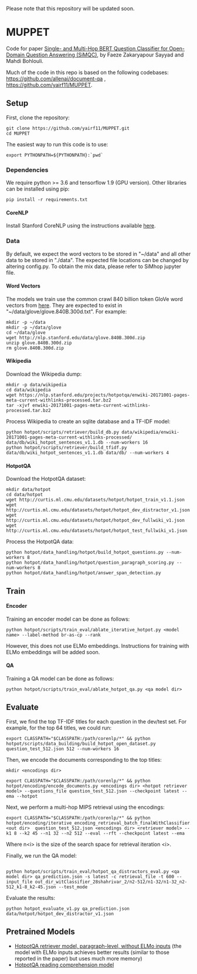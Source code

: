 Please note that this repository will be updated soon.

# MUPPET
Code for paper [Single- and Multi-Hop BERT Question Classifier for Open-Domain Question Answering (SiMQC)](https://willbeaddedsoon), 
by  Faeze Zakaryapour Sayyad and Mahdi Bohlouli.

Much of the code in this repo is based on the following codebases: https://github.com/allenai/document-qa , https://github.com/yairf11/MUPPET.

## Setup
First, clone the repository:
```
git clone https://github.com/yairf11/MUPPET.git
cd MUPPET
```

The easiest way to run this code is to use:
```
export PYTHONPATH=${PYTHONPATH}:`pwd`
```

### Dependencies
We require python >= 3.6 and tensorflow 1.9 (GPU version).
Other libraries can be installed using pip:
```
pip install -r requirements.txt
```

#### CoreNLP
Install Stanford CoreNLP using the instructions available [here](https://github.com/facebookresearch/DrQA#installing-drqa).

### Data
By default, we expect the word vectors to be stored in "~/data" and all other data to be stored in "./data". 
The expected file locations can be changed by altering config.py. To obtain the mix data, please refer to SiMhop jupyter file.
#### Word Vectors
The models we train use the common crawl 840 billion token GloVe word vectors from [here](https://nlp.stanford.edu/projects/glove/).
They are expected to exist in "~/data/glove/glove.840B.300d.txt". 
For example:
```
mkdir -p ~/data
mkdir -p ~/data/glove
cd ~/data/glove
wget http://nlp.stanford.edu/data/glove.840B.300d.zip
unzip glove.840B.300d.zip
rm glove.840B.300d.zip
```

#### Wikipedia
Download the Wikipedia dump:
```
mkdir -p data/wikipedia
cd data/wikipedia
wget https://nlp.stanford.edu/projects/hotpotqa/enwiki-20171001-pages-meta-current-withlinks-processed.tar.bz2
tar -xjvf enwiki-20171001-pages-meta-current-withlinks-processed.tar.bz2
```

Process Wikipedia to create an sqlite database and a TF-IDF model:
```
python hotpot/scripts/retriever/build_db.py data/wikipedia/enwiki-20171001-pages-meta-current-withlinks-processed/ data/db/wiki_hotpot_sentences_v1.1.db --num-workers 16
python hotpot/scripts/retriever/build_tfidf.py data/db/wiki_hotpot_sentences_v1.1.db data/db/ --num-workers 4
```

#### HotpotQA
Download the HotpotQA dataset:
```
mkdir data/hotpot
cd data/hotpot
wget http://curtis.ml.cmu.edu/datasets/hotpot/hotpot_train_v1.1.json
wget http://curtis.ml.cmu.edu/datasets/hotpot/hotpot_dev_distractor_v1.json
wget http://curtis.ml.cmu.edu/datasets/hotpot/hotpot_dev_fullwiki_v1.json
wget http://curtis.ml.cmu.edu/datasets/hotpot/hotpot_test_fullwiki_v1.json
```

Process the HotpotQA data:
```
python hotpot/data_handling/hotpot/build_hotpot_questions.py --num-workers 8
python hotpot/data_handling/hotpot/question_paragraph_scoring.py --num-workers 8
python hotpot/data_handling/hotpot/answer_span_detection.py
```

## Train
#### Encoder
Training an encoder model can be done as follows:
```
python hotpot/scripts/train_eval/ablate_iterative_hotpot.py <model name> --label-method br-as-cp --rank
```
However, this does not use ELMo embeddings. 
Instructions for training with ELMo embeddings will be added soon.

#### QA
Training a QA model can be done as follows:
``` 
python hotpot/scripts/train_eval/ablate_hotpot_qa.py <qa model dir>
```

## Evaluate
First, we find the top TF-IDF titles for each question in the dev/test set.
For example, for the top 64 titles, we could run:
``` 
export CLASSPATH="$CLASSPATH:/path/corenlp/*" && python hotpot/scripts/data_building/build_hotpot_open_dataset.py question_test_512.json 512 --num-workers 16
```

Then, we encode the documents corresponding to the top titles:
``` 
mkdir <encodings dir>

export CLASSPATH="$CLASSPATH:/path/corenlp/*" && python hotpot/encoding/encode_documents.py <encodings dir> <hotpot retriever model> --questions_file question_test_512.json --checkpoint latest --ema --hotpot
```

Next, we perform a multi-hop MIPS retrieval using the encodings:
``` 
export CLASSPATH="$CLASSPATH:/path/corenlp/*" && python hotpot/encoding/iterative_encoding_retrieval_batch_finalWithClassifier.py <out dir>  question_test_512.json <encodings dir> <retriever model> --k1 8 --k2 45 --n1 32 --n2 512 --eval --rft --checkpoint latest --ema
```
Where n\<i> is the size of the search space for retrieval iteration \<i>.

Finally, we run the QA model:
``` 

python hotpot/scripts/train_eval/hotpot_qa_distractors_eval.py <qa model dir> qa_prediction.json -s latest -c retrieval_file -t 600 --input_file out_dir_witClassifier_28shahrivar_2/n2-512/n1-32/n1-32_n2-512_k1-8_k2-45.json --test_mode
```

Evaluate the results:
``` 
python hotpot_evaluate_v1.py qa_prediction.json data/hotpot/hotpot_dev_distractor_v1.json
```


## Pretrained Models
* [HotpotQA retriever model, paragraph-level, without ELMo inputs](https://drive.google.com/open?id=1yge6TAETmKPlJcfc90gXXyHvfIYj8k7w) (the model with ELMo inputs achieves better results (similar to those reported in the paper) but uses much more memory)
* [HotpotQA reading comprehension model](https://drive.google.com/open?id=1al2TbaG1-yrDFRODyAUXZJ4SE76pZ5k6)
